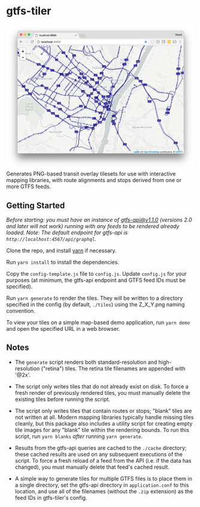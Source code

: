 # gtfs-tiler

<img src="./screenshot.png" />
Generates PNG-based transit overlay tilesets for use with interactive mapping libraries, with route alignments and stops derived from one or more GTFS feeds.

## Getting Started

_Before starting: you must have an instance of [gtfs-api@v1.1.0](https://github.com/conveyal/gtfs-api/releases/tag/v1.1.0) (versions 2.0 and later will not work) running with any feeds to be rendered already loaded. Note: The default endpoint for gtfs-api is `http://localhost:4567/api/graphql`._

Clone the repo, and install [yarn](https://yarnpkg.com/en/) if necessary.

Run `yarn install` to install the dependencies.

Copy the `config-template.js` file to `config.js`. Update `config.js` for your purposes (at minimum, the gtfs-api endpoint and GTFS feed IDs must be specified).

Run `yarn generate` to render the tiles. They will be written to a directory specified in the config (by default, `./tiles`) using the Z_X_Y.png naming convention.

To view your tiles on a simple map-based demo application, run `yarn demo` and open the specified URL in a web browser.

## Notes

* The `generate` script renders both standard-resolution and high-resolution ("retina") tiles. The retina tile filenames are appended with '@2x'.

* The script only writes tiles that do not already exist on disk. To force a fresh render of previously rendered tiles, you must manually delete the existing tiles before running the script.

* The script only writes tiles that contain routes or stops; "blank" tiles are not written at all. Modern mapping libraries typically handle missing tiles cleanly, but this package also includes a utility script for creating empty tile images for any "blank" tile within the rendering bounds. To run this script, run `yarn blanks` _after_ running `yarn generate`.

* Results from the gtfs-api queries are cached to the `./cache` directory; these cached results are used on any subsequent executions of the script. To force a fresh reload of a feed from the API (i.e. if the data has changed), you must manually delete that feed's cached result.

* A simple way to generate tiles for multiple GTFS files is to place them in a single directory, set the gtfs-api directory in `application.conf` to this location, and use all of the filenames (without the `.zip` extension) as the feed IDs in gtfs-tiler's config.
